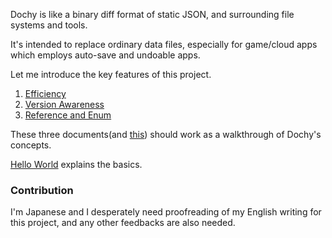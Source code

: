 Dochy is like a binary diff format of static JSON, and surrounding file systems and tools.

It's intended to replace ordinary data files, 
especially for game/cloud apps which employs auto-save 
and undoable apps.

Let me introduce the key features of this project.

1. [Efficiency](src/sample_test/sample_code/efficiency.md)
2. [Version Awareness](src/sample_test/sample_code/version_awareness.md)
3. [Reference and Enum](src/sample_test/sample_code/ref_and_enum.md)

These three documents(and [this](src/sample_test/sample_code/history.md))
should work as a walkthrough of Dochy's concepts. 

[Hello World](dochy_manual/src/a1_hello_world/hello_world.md) 
explains the basics.

### Contribution

I'm Japanese and I desperately need proofreading of my English writing for this project,
and any other feedbacks are also needed.